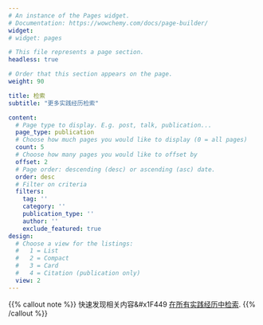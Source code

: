 ```yaml
---
# An instance of the Pages widget.
# Documentation: https://wowchemy.com/docs/page-builder/
widget: 
# widget: pages

# This file represents a page section.
headless: true

# Order that this section appears on the page.
weight: 90

title: 检索
subtitle: "更多实践经历检索"

content:
  # Page type to display. E.g. post, talk, publication...
  page_type: publication
  # Choose how much pages you would like to display (0 = all pages)
  count: 5
  # Choose how many pages you would like to offset by
  offset: 2
  # Page order: descending (desc) or ascending (asc) date.
  order: desc
  # Filter on criteria
  filters:
    tag: ''
    category: ''
    publication_type: ''
    author: ''
    exclude_featured: true
design:
  # Choose a view for the listings:
  #   1 = List
  #   2 = Compact
  #   3 = Card
  #   4 = Citation (publication only)
  view: 2
---
```


{{% callout note %}}
快速发现相关内容&#x1F449 [在所有实践经历中检索](./publication/).
{{% /callout %}}
